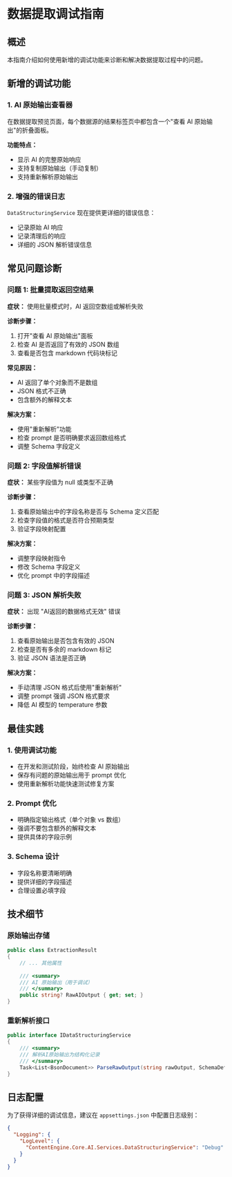 # 数据提取调试指南

## 概述

本指南介绍如何使用新增的调试功能来诊断和解决数据提取过程中的问题。

## 新增的调试功能

### 1. AI 原始输出查看器

在数据提取预览页面，每个数据源的结果标签页中都包含一个"查看 AI 原始输出"的折叠面板。

**功能特点：**
- 显示 AI 的完整原始响应
- 支持复制原始输出（手动复制）
- 支持重新解析原始输出

### 2. 增强的错误日志

`DataStructuringService` 现在提供更详细的错误信息：
- 记录原始 AI 响应
- 记录清理后的响应
- 详细的 JSON 解析错误信息

## 常见问题诊断

### 问题 1: 批量提取返回空结果

**症状：** 使用批量模式时，AI 返回空数组或解析失败

**诊断步骤：**
1. 打开"查看 AI 原始输出"面板
2. 检查 AI 是否返回了有效的 JSON 数组
3. 查看是否包含 markdown 代码块标记

**常见原因：**
- AI 返回了单个对象而不是数组
- JSON 格式不正确
- 包含额外的解释文本

**解决方案：**
- 使用"重新解析"功能
- 检查 prompt 是否明确要求返回数组格式
- 调整 Schema 字段定义

### 问题 2: 字段值解析错误

**症状：** 某些字段值为 null 或类型不正确

**诊断步骤：**
1. 查看原始输出中的字段名称是否与 Schema 定义匹配
2. 检查字段值的格式是否符合预期类型
3. 验证字段映射配置

**解决方案：**
- 调整字段映射指令
- 修改 Schema 字段定义
- 优化 prompt 中的字段描述

### 问题 3: JSON 解析失败

**症状：** 出现 "AI返回的数据格式无效" 错误

**诊断步骤：**
1. 查看原始输出是否包含有效的 JSON
2. 检查是否有多余的 markdown 标记
3. 验证 JSON 语法是否正确

**解决方案：**
- 手动清理 JSON 格式后使用"重新解析"
- 调整 prompt 强调 JSON 格式要求
- 降低 AI 模型的 temperature 参数

## 最佳实践

### 1. 使用调试功能

- 在开发和测试阶段，始终检查 AI 原始输出
- 保存有问题的原始输出用于 prompt 优化
- 使用重新解析功能快速测试修复方案

### 2. Prompt 优化

- 明确指定输出格式（单个对象 vs 数组）
- 强调不要包含额外的解释文本
- 提供具体的字段示例

### 3. Schema 设计

- 字段名称要清晰明确
- 提供详细的字段描述
- 合理设置必填字段

## 技术细节

### 原始输出存储

```csharp
public class ExtractionResult
{
    // ... 其他属性
    
    /// <summary>
    /// AI 原始输出（用于调试）
    /// </summary>
    public string? RawAIOutput { get; set; }
}
```

### 重新解析接口

```csharp
public interface IDataStructuringService
{
    /// <summary>
    /// 解析AI原始输出为结构化记录
    /// </summary>
    Task<List<BsonDocument>> ParseRawOutput(string rawOutput, SchemaDefinition schema);
}
```

## 日志配置

为了获得详细的调试信息，建议在 `appsettings.json` 中配置日志级别：

```json
{
  "Logging": {
    "LogLevel": {
      "ContentEngine.Core.AI.Services.DataStructuringService": "Debug"
    }
  }
}
``` 